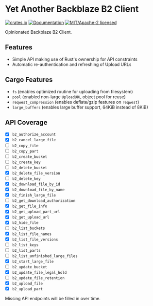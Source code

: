 Yet Another Backblaze B2 Client
===============================

[![crates.io](https://img.shields.io/crates/v/yab2.svg)](https://crates.io/crates/yab2)
[![Documentation](https://docs.rs/yab2/badge.svg)](https://docs.rs/yab2)
[![MIT/Apache-2 licensed](https://img.shields.io/crates/l/yab2.svg)](./LICENSE-Apache)

Opinionated Backblaze B2 Client.

## Features

- Simple API making use of Rust's ownership for API constraints
- Automatic re-authentication and refreshing of Upload URLs

## Cargo Features

- `fs` (enables optimized routine for uploading from filesystem)
- `pool` (enabled non-large `UploadURL` object pool for reuse)
- `reqwest_compression` (enables deflate/gzip features on `reqwest`)
- `large_buffers` (enables large buffer support, 64KiB instead of 8KiB)

## API Coverage

- [x] `b2_authorize_account`
- [x] `b2_cancel_large_file`
- [ ] `b2_copy_file`
- [ ] `b2_copy_part`
- [ ] `b2_create_bucket`
- [ ] `b2_create_key`
- [ ] `b2_delete_bucket`
- [x] `b2_delete_file_version`
- [ ] `b2_delete_key`
- [x] `b2_download_file_by_id`
- [x] `b2_download_file_by_name`
- [x] `b2_finish_large_file`
- [ ] `b2_get_download_authorization`
- [x] `b2_get_file_info`
- [x] `b2_get_upload_part_url`
- [x] `b2_get_upload_url`
- [x] `b2_hide_file`
- [ ] `b2_list_buckets`
- [x] `b2_list_file_names`
- [x] `b2_list_file_versions`
- [ ] `b2_list_keys`
- [ ] `b2_list_parts`
- [ ] `b2_list_unfinished_large_files`
- [x] `b2_start_large_file`
- [ ] `b2_update_bucket`
- [x] `b2_update_file_legal_hold`
- [ ] `b2_update_file_retention`
- [x] `b2_upload_file`
- [x] `b2_upload_part`

Missing API endpoints will be filled in over time.